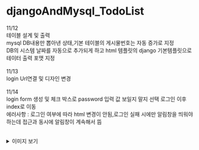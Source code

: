 # djangoAndMysql_TodoList
11/12<br>
테이블 설계 및 출력<br>
mysql DB내용만 뽑아낸 상태,기본 테이블의 게시물번호는 자동 증가로 지정
<br>DB의 시스템 날짜를 자동으로 추가되게 하고 html 템플릿의 django 기본템플릿으로 테이터 출력 포맷 지정
<br>
<br>
11/13 <br>login Url연결 및 디자인 변경
<br>
<br>
11/14 <br>login form 생성 및 체크 박스로 password 입력 값 보일지 말지 선택
로그인 이후 index로 이동<br>
에러사항 : 로그인 여부에 따라 html 변경이 안됨,로그인 실패 시에만 알림창을 띄워야하는데 접근과 동시에 알림창이 계속해서 뜸<br><br>
<details>
	<summary>이미지 보기</summary>
  	<div markdown="1">
      <img width="458" alt="스크린샷 2023-11-12 14 05 56" src="https://github.com/wngh1212/djangoAndMysql_blog/assets/88926634/17186ee1-e77b-4454-aaab-00b028037f8e">
<br> -> 디자인 변경 <br>
<img width="458" alt="스크린샷 2023-11-13 11 18 00" src="https://github.com/wngh1212/djangoAndMysql_blog/assets/88926634/79314096-91e8-4ef8-bbe1-74590e2d1ece">
<br>
<img width="438" alt="스크린샷 2023-11-12 15 48 55" src="https://github.com/wngh1212/djangoAndMysql_blog/assets/88926634/dfb66436-1b3b-48a5-9e1b-412ab7d4ef10"><br>
<img width="205" alt="스크린샷 2023-11-14 22 07 08" src="https://github.com/wngh1212/djangoAndMysql_blog/assets/88926634/e9cef83c-78b5-464a-9e48-51fdb8577f3d"><br>
<img width="297" alt="스크린샷 2023-11-14 22 07 00" src="https://github.com/wngh1212/djangoAndMysql_blog/assets/88926634/c5bf1f9a-d9a1-44df-8d1a-8afcf3d1597a">
  	</div>
</details>

